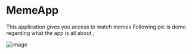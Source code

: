 # MemeApp
This application gives you access to watch memes 
Following pic is demo regarding what the app is all about ; 

![image](https://github.com/vijayluxmimaddheshiya/MemeApp/assets/97172159/041b73fe-0213-4155-87f9-b7e854312a19)
